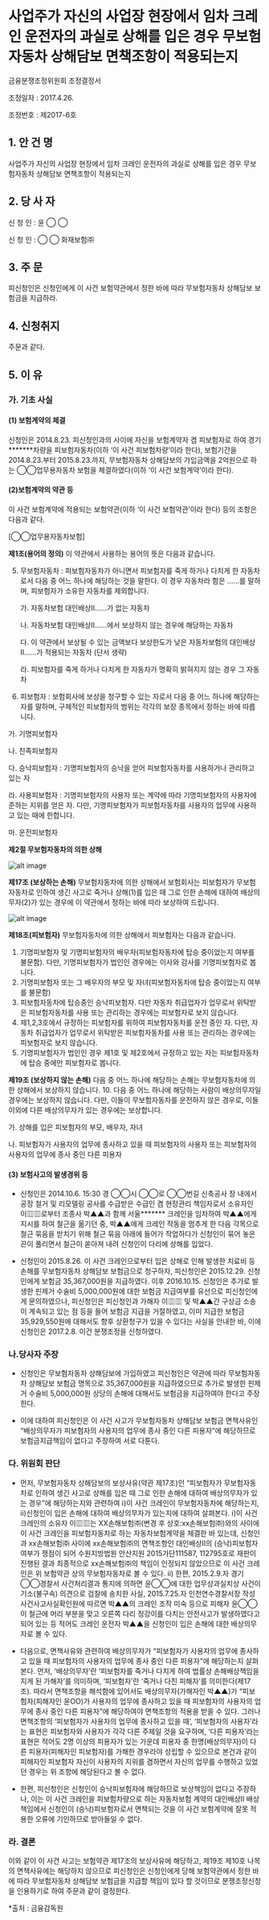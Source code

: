 # 사업주가 자신의 사업장 현장에서 임차 크레인 운전자의 과실로 상해를 입은 경우 무보험자동차 상해담보 면책조항이 적용되는지

금융분쟁조정위원회 조정결정서

조정일자 : 2017.4.26.

조정번호 : 제2017-6호  

## 1. 안   건   명  
사업주가 자신의 사업장 현장에서 임차 크레인 운전자의 과실로 상해를 입은 경우 무보험자동차 상해담보 면책조항이 적용되는지 


## 2. 당 사 자
신 청 인  :  윤  ◯ ◯
              
신 청 인  :  ◯ ◯ 화재보험㈜


## 3. 주    문
피신청인은 신청인에게 이 사건 보험약관에서 정한 바에 따라 무보험자동차 상해담보 보험금을 지급하라.


## 4. 신청취지

주문과 같다. 

## 5. 이   유 
### 가. 기초 사실 
#### (1) 보험계약의 체결
신청인은 2014.8.23. 피신청인과의 사이에 자신을 보험계약자 겸 피보험자로 하여 경기*******차량을 피보험자동차(이하 ‘이 사건 피보험차량’이라 한다), 보험기간을 2014.8.23.부터 2015.8.23.까지, 무보험자동차 상해담보의 가입금액을 2억원으로 하는 ◯◯업무용자동차 보험을 체결하였다(이하 ‘이 사건 보험계약’이라 한다).  

#### (2)보험계약의 약관 등
이 사건 보험계약에 적용되는 보험약관(이하 ‘이 사건 보험약관’이라 한다) 등의 조항은 다음과 같다. 

[◯◯업무용자동차보험]

**제1조(용어의 정의)** 이 약관에서 사용하는 용어의 뜻은 다음과 같습니다.

5. 무보험자동차 : 피보험자동차가 아니면서 피보험자를 죽게 하거나 다치게 한 자동차로서 다음 중 어느 하나에 해당하는 것을 말한다. 이 경우 자동차라 함은 ……를 말하며, 피보험자가 소유한 자동차를 제외합니다.

   가. 자동차보험 대인배상Ⅱ……가 없는 자동차

   나. 자동차보험 대인배상Ⅱ……에서 보상하지 않는 경우에 해당하는 자동차 

   다. 이 약관에서 보상될 수 있는 금액보다 보상한도가 낮은 자동차보험의 대인배상Ⅱ……가 적용되는 자동차 (단서 생략)

   라. 피보험자를 죽게 하거나 다치게 한 자동차가 명확히 밝혀지지 않는 경우 그 자동차  

13. 피보험자 : 보험회사에 보상을 청구할 수 있는 자로서 다음 중 어느 하나에 해당하는 자를 말하며, 구체적인 피보험자의 범위는 각각의 보장 종목에서 정하는 바에 따릅니다.

가. 기명피보험자

나. 친족피보험자

다. 승낙피보험자 : 기명피보험자의 승낙을 얻어 피보험자동차를 사용하거나 관리하고 있는 자

라. 사용피보험자 : 기명피보험자의 사용자 또는 계약에 따라 기명피보험자의 사용자에 준하는 지위를 얻은 자. 다만, 기명피보험자가 피보험자동차를 사용자의 업무에 사용하고 있는 때에 한합니다.

마. 운전피보험자   

**제2절 무보험자동차의 의한 상해**

![alt image](https://raw.githubusercontent.com/aijinet/bodoc-claim-contents/master/contents/images/165_1.PNG)

<!--
무보험자동차에 위한 상해는 대인배상Ⅰ, 대인배상Ⅱ, 대물배상, 자기신체사고에 모두 가입하는 경우에 한하여 가입할 수 있습니다. 
-->

**제17조 (보상하는 손해)** 무보험자동차에 의한 상해에서 보험회사는 피보험자가 무보험자동차로 인하여 생긴 사고로 죽거나 상해(1)를 입은 때 그로 인한 손해에 대하여 배상의무자(2)가 있는 경우에 이 약관에서 정하는 바에 따라 보상하여 드립니다.

![alt image](https://raw.githubusercontent.com/aijinet/bodoc-claim-contents/master/contents/images/165_2.PNG)

<!--
<용어풀이>
(1) 피보험자의 신체에 이상이 있는 점을 뒷받침할 수 있는 의학적 소견이 있는 경우에 한합니다.
(2) ‘배상의무자’라 함은 무보험자동차로 인하여 생긴 사고로 피보험자를 죽게 하거나 다치게 함으로써 피보험자에게 입힌 손해에 대하여 법률상 손해배상책임을 지는 사람을 말합니다. 
--> 

**제18조(피보험자)** 무보험자동차에 의한 상해에서 피보험자는 다음과 같습니다.
1. 기명피보험자 및 기명피보험자의 배우자(피보험자동차에 탑승 중이었는지 여부를 불문함). 다만, 기명피보험자가 법인인 경우에는 이사와 감사를 기명피보험자로 봅니다.
2. 기명피보험자 또는 그 배우자의 부모 및 자녀(피보험자동차에 탑승 중이었는지 여부를 불문함)
3. 피보험자동차에 탑승중인 승낙피보험자. 다만 자동차 취급업자가 업무로서 위탁받은 피보험자동차를 사용 또는 관리하는 경우에는 피보험자로 보지 않습니다.
4. 제1,2,3호에서 규정하는 피보험자를 위하여 피보험자동차를 운전 중인 자. 다만, 자동차 취급업자가 업무로서 위탁받은 피보험자동차를 사용 또는 관리하는 경우에는 피보험자로 보지 않습니다.
5. 기명피보험자가 법인인 경우 제1호 및 제2호에서 규정하고 있는 자는 피보험자동차에 탑승 중에만 피보험자로 봅니다.  
 
**제19조 (보상하지 않는 손해)** 다음 중 어느 하나에 해당하는 손해는 무보험자동차에 의한 상해에서 보상하지 않습니다.
10. 다음 중 어느 하나에 해당하는 사람이 배상의무자일 경우에는 보상하지 않습니다. 다만, 이들이 무보험자동차를 운전하지 않은 경우로, 이들 이외에 다른 배상의무자가 있는 경우에는 보상합니다. 
 
 가. 상해를 입은 피보험자의 부모, 배우자, 자녀
 
 나. 피보험자가 사용자의 업무에 종사하고 있을 때 피보험자의 사용자 또는 피보험자의 사용자의 업무에 종사 중인 다른 피용자 

#### (3) 보험사고의 발생경위 등 

* 신청인은 2014.10.6. 15:30 경 ◯◯시 ◯◯로 ◯◯번길 신축공사 장 내에서 공장 철거 및 리모델링 공사를 수급받은 수급인 겸 현장관리 책임자로서 소유자인 이▥▥로부터 조종사 박▲▲과 함께 서울******* 크레인을 임차하여 박▲▲에게 지시를 하여 철근을 옮기던 중, 박▲▲에게 크레인 작동을 멈추게 한 다음 각목으로 철근 묶음을 받치기 위해 철근 묶음 아래에 들어가 작업하다가 신청인이 묶어 놓은 끈이 풀리면서 철근이 쏟아져 내려 신청인이 다리에 상해를 입었다.

* 신청인이 2015.8.26. 이 사건 크레인으로부터 입은 상해로 인해 발생한 치료비 등 손해를 무보험자동차 상해담보 보험금으로 청구하자, 피신청인은 2015.12.29. 신청인에게 보험금 35,367,000원을 지급하였다. 이후 2016.10.15. 신청인은 추가로 발생한 핀제거 수술비 5,000,000원에 대한 보험금 지급여부를 유선으로 피신청인에게 문의하였으나, 피신청인은 피신청인과 가해자 이▥▥ 및 박▲▲간 구상금 소송이 계속되고 있는 점 등을 들어 보험금 지급을 거절하였고, 이미 지급한 보험금 35,929,550원에 대해서도 향후 상환청구가 있을 수 있다는 사실을 안내한 바, 이에 신청인은 2017.2.8. 이건 분쟁조정을 신청하였다.

### 나.당사자 주장 

* 신청인은 무보험자동차 상해담보에 가입하였고 피신청인은 약관에 따라 무보험자동차 상해담보 보험금 명목으로 35,367,000원을 지급하였으므로 추가로 발생한 핀제거 수술비 5,000,000원 상당의 손해에 대해서도 보험금을 지급하여야 한다고 주장한다. 

* 이에 대하여 피신청인은 이 사건 사고가 무보험자동차 상해담보 보험금 면책사유인 “배상의무자가 피보험자의 사용자의 업무에 종사 중인 다른 피용자”에 해당하므로 보험금지급책임이 없다고 주장하여 서로 다툰다. 

### 다. 위원회 판단 

* 먼저, 무보험자동차 상해담보의 보상사유(약관 제17조)인 “피보험자가 무보험자동차로 인하여 생긴 사고로 상해를 입은 때 그로 인한 손해에 대하여 배상의무자가 있는 경우”에 해당하는지와 관련하여 ⅰ)이 사건 크레인이 무보험자동차에 해당하는지, ⅱ)신청인이 입은 손해에 대하여 배상의무자가 있는지에 대하여 살펴본다. ⅰ)이 사건 크레인의 소유자 이▥▥는 XX손해보험㈜(변경 후 상호:xx손해보험㈜)와의 사이에 이 사건 크레인을 피보험자동차로 하는 자동차보험계약을 체결한 바 있는데, 신청인과 xx손해보험㈜ 사이에 xx손해보험㈜의 면책조항인 대인배상Ⅱ의 (승낙)피보험자 여부가 쟁점이 되어 수원지방법원 안산지원 2015가단111587, 112795호로 재판이 진행된 결과  최종적으로 xx손해보험㈜의 책임이 인정되지 않았으므로 이 사건 크레인은 위 보험약관 상의 무보험자동차로 볼 수 있다. ⅱ) 한편, 2015.2.9.자 경기◯◯경찰서 사건처리결과 통지에 의하면 윤◯◯에 대한 업무상과실치상 사건이 기소(불구속) 의견으로 검찰에 송치한 사실, 2015.7.25.자 인천연수경찰서장 작성 사건사고사실확인원에 따르면 박▲▲의 크레인 조작 미숙 등으로 피해자 윤◯◯이 철근에 머리 부분을 맞고 오른쪽 다리 정강이를 다치는 안전사고가 발생하였다고 되어 있는 등 적어도 크레인 운전자 박▲▲을 신청인이 입은 손해에 대한 배상의무자로 볼 수 있다. 
     
* 다음으로, 면책사유와 관련하여 배상의무자가 “피보험자가 사용자의 업무에 종사하고 있을 때 피보험자의 사용자의 업무에 종사 중인 다른 피용자”에 해당하는지 살펴본다.   먼저, ‘배상의무자’란 ‘피보험자를 죽거나 다치게 하여 법률상 손해배상책임을 지게 된 가해자’를 의미하며, ‘피보험자’란 ‘죽거나 다친 피해자’를 의미한다(제17조). 따라서 면책조항을 해석함에 있어서도 배상의무자(가해자인 박▲▲)가 “피보험자(피해자인 윤OO)가 사용자의 업무에 종사하고 있을 때 피보험자의 사용자의 업무에 종사 중인 다른 피용자”에 해당하여야 면책조항의 적용을 받을 수 있다. 그러나 면책조항의 ‘피보험자가 사용자의 업무에 종사하고 있을 때’, ‘피보험자의 사용자’라는 표현은 피보험자와 사용자가 각각 다른 주체일 것을 요구하며, ‘다른 피용자’라는 표현은 적어도 2명 이상의 피용자가 있는 가운데 피용자 중 한명(배상의무자)이 다른 피용자(피해자인 피보험자)를 가해한 경우라야 성립할 수 있으므로 본건과 같이 피해자인 피보험자 자신이 사용자의 지위를 겸하면서 자신의 업무를 수행하고 있었던 경우는 위 조항에 해당된다고 볼 수 없다. 

* 한편, 피신청인은 신청인이 승낙피보험자에 해당하므로 보상책임이 없다고 주장하나, 이는 이 사건 크레인을 피보험차량으로 하는 자동차보험 계약의 대인배상Ⅱ 배상책임에서 신청인이 (승낙)피보험자로서 면책되는 것을 이 사건 보험계약에 잘못 적용한 오류에 기인하므로 받아들일 수 없다.   

### 라. 결론

이와 같이 이 사건 사고는 보험약관 제17조의 보상사유에 해당하고, 제19조 제10호 나목의 면책사유에는 해당하지 않으므로 피신청인은 신청인에게 당해 보험약관에서 정한 바에 따라 무보험자동차 상해담보 보험금을 지급할 책임이 있다 할 것이므로 분쟁조정신청을 인용하기로 하여 주문과 같이 결정한다.

*출처 : 금융감독원